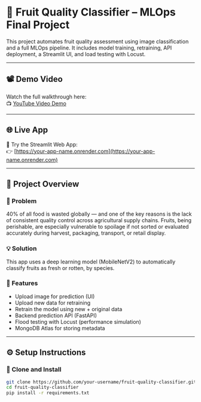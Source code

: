 # 🍎 Fruit Quality Classifier – MLOps Final Project

This project automates fruit quality assessment using image classification and a full MLOps pipeline. It includes model training, retraining, API deployment, a Streamlit UI, and load testing with Locust.

---

## 📽️ Demo Video

Watch the full walkthrough here:  
📺 [YouTube Video Demo](https://youtube.com/your-demo-link)

---

## 🌐 Live App

🚀 Try the Streamlit Web App:  
👉 [https://your-app-name.onrender.com](https://your-app-name.onrender.com)

---

## 🧠 Project Overview

### 📌 Problem
40% of all food is wasted globally — and one of the key reasons is the lack of consistent quality control across agricultural supply chains. Fruits, being perishable, are especially vulnerable to spoilage if not sorted or evaluated accurately during harvest, packaging, transport, or retail display.

### 💡 Solution
This app uses a deep learning model (MobileNetV2) to automatically classify fruits as fresh or rotten, by species.

### 🧩 Features
- Upload image for prediction (UI)
- Upload new data for retraining
- Retrain the model using new + original data
- Backend prediction API (FastAPI)
- Flood testing with Locust (performance simulation)
- MongoDB Atlas for storing metadata

---

## ⚙️ Setup Instructions

### 📁 Clone and Install

```bash
git clone https://github.com/your-username/fruit-quality-classifier.git
cd fruit-quality-classifier
pip install -r requirements.txt
